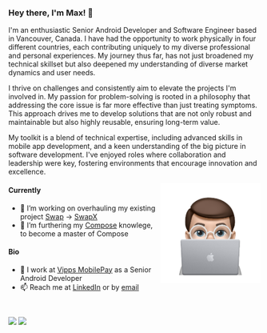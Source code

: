 ### Hey there, I'm Max! 👋

I'm an enthusiastic Senior Android Developer and Software Engineer based in Vancouver, Canada. I have had the opportunity to work physically in four different countries, each contributing uniquely to my diverse professional and personal experiences. My journey thus far, has not just broadened my technical skillset but also deepened my understanding of diverse market dynamics and user needs.

I thrive on challenges and consistently aim to elevate the projects I'm involved in. My passion for problem-solving is rooted in a philosophy that addressing the core issue is far more effective than just treating symptoms. This approach drives me to develop solutions that are not only robust and maintainable but also highly reusable, ensuring long-term value.

My toolkit is a blend of technical expertise, including advanced skills in mobile app development, and a keen understanding of the big picture in software development. I've enjoyed roles where collaboration and leadership were key, fostering environments that encourage innovation and excellence.

<img align="right" src="https://raw.githubusercontent.com/maxhvesser/maxhvesser/main/avatar_working.png" width="200">

#### Currently

- 🔭 I’m working on overhauling my existing project [Swap](https://github.com/maxhvesser/swap-android) -> [SwapX](https://github.com/maxhvesser/swapx-android)
- 🌱 I’m furthering my [Compose](https://developer.android.com/jetpack/compose) knowlege, to become a master of Compose

#### Bio 

- 🏢 I work at [Vipps MobilePay](https://vipps.no) as a Senior Android Developer
- 📫 Reach me at [LinkedIn](https://www.linkedin.com/in/maximilian-hvesser-lewis-4730a91b4/) or by [email](mailto:maxhvesser@gmail.com)

<br/>
<p align="left">
  <img src ="https://github-readme-stats.vercel.app/api?username=maxhvesser&show_icons=true&count_private=true&theme=default&hide_border=true&hide=issues,contribs&include_all_commits=true">
  <img align="top" src ="https://github-readme-stats.vercel.app/api/top-langs/?username=maxhvesser&layout=compact&hide_border=true&langs_count=10&theme=default">
</p>
